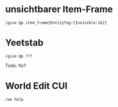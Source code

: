 # unsichtbarer Item-Frame

    /give @p item_frame{EntityTag:{Invisible:1b}}

# Yeetstab

    /give @p ???

Todo: flo?

# World Edit CUI

    /we help
